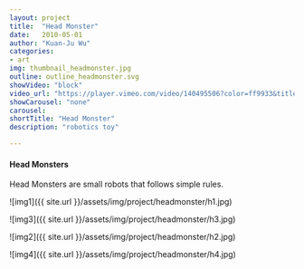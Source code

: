 ```yaml
---
layout: project
title:  "Head Monster"
date:   2010-05-01
author: "Kuan-Ju Wu"
categories:
- art
img: thumbnail_headmonster.jpg
outline: outline_headmonster.svg
showVideo: "block"
video_url: "https://player.vimeo.com/video/140495506?color=ff9933&title=0&byline=0&portrait=0"
showCarousel: "none"
carousel:
shortTitle: "Head Monster"
description: "robotics toy"

---
```

#### Head Monsters ####

Head Monsters are small robots that follows simple rules.

![img1]({{ site.url }}/assets/img/project/headmonster/h1.jpg)

![img3]({{ site.url }}/assets/img/project/headmonster/h3.jpg)

![img2]({{ site.url }}/assets/img/project/headmonster/h2.jpg)

![img4]({{ site.url }}/assets/img/project/headmonster/h4.jpg)
